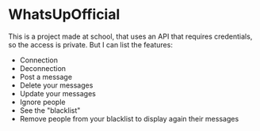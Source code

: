 # WhatsUpOfficial

This is a project made at school, that uses an API that requires credentials, so the access is private.
But I can list the features:
- Connection
- Deconnection
- Post a message
- Delete your messages
- Update your messages
- Ignore people
- See the "blacklist"
- Remove people from your blacklist to display again their messages